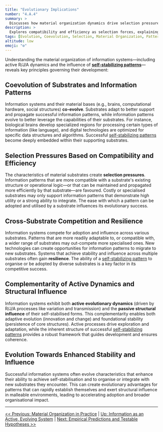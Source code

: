 ```yaml
---
title: "Evolutionary Implications"
number: "4.A.4"
summary: >
  Discusses how material organization dynamics drive selection pressures and co-evolution between patterns and substrates.
description: >
  Explores compatibility and efficiency as selection forces, explaining why certain designs spread across neurons, institutions, and hardware while others stagnate.
tags: [Evolution, Coevolution, Selection, Material Organization, Patterns]
altitude: low
emoji: "⚙️"
---
```


Understanding the material organization of information systems—including active R/J/A dynamics and the influence of **[self-stabilizing patterns](../../glossary/O.md#outward-stabilization-propensity)**—reveals key principles governing their development:

## Coevolution of Substrates and Information Patterns

Information systems and their material bases (e.g., brains, computational hardware, social structures) **co-evolve**. Substrates adapt to better support and propagate successful information patterns, while information patterns evolve to better leverage the capabilities of their substrates. For instance, biological brains develop specialized regions for processing certain types of information (like language), and digital technologies are optimized for specific data structures and algorithms. Successful [self-stabilizing patterns](../../glossary/O.md#outward-stabilization-propensity) become deeply embedded within their supporting substrates.

## Selection Pressures Based on Compatibility and Efficiency

The characteristics of material substrates create **selection pressures**. Information patterns that are more compatible with a substrate's existing structure or operational logic—or that can be maintained and propagated more efficiently by that substrate—are favoured. Costly or specialised substrates may only support information patterns that demonstrate high utility or a strong ability to integrate. The ease with which a pattern can be adopted and utilised by a substrate influences its evolutionary success.

## Cross-Substrate Competition and Resilience

Information systems compete for adoption and influence across various substrates. Patterns that are more readily adaptable to, or compatible with, a wider range of substrates may out-compete more specialised ones. New technologies can create opportunities for information patterns to migrate to new substrates. Systems that achieve stability and influence across multiple substrates often gain **resilience**. The ability of a [self-stabilizing pattern](../../glossary/O.md#outward-stabilization-propensity) to organise or be adopted by diverse substrates is a key factor in its competitive success.

## Complementarity of Active Dynamics and Structural Influence

Information systems exhibit both **active evolutionary dynamics** (driven by R/J/A processes like variation and transmission) and the **passive structural influence** of their self-stabilised forms. This complementarity enables both adaptive evolution (innovation and change) and foundational stability (persistence of core structures). Active processes drive exploration and adaptation, while the inherent structure of successful [self-stabilizing patterns](../../glossary/O.md#outward-stabilization-propensity) provides a robust framework that guides development and ensures coherence.

## Evolution Towards Enhanced Stability and Influence

Successful information systems often evolve characteristics that enhance their ability to achieve self-stabilisation and to organise or integrate with new substrates they encounter. This can create evolutionary advantages for patterns that can rapidly establish themselves and exert structural influence in malleable environments, leading to accelerating adoption and broader organisational impact.

---
[<< Previous: Material Organization in Practice](4a3-material-organization-in-practice.md) | [Up: Information as an Active, Evolving System](../4-information-systems.md) | [Next: Empirical Predictions and Testable Hypotheses >>](4a5-empirical-predictions.md)

